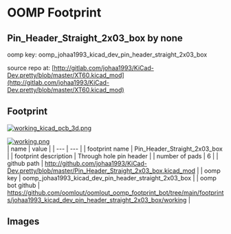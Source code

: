 # OOMP Footprint  
## Pin_Header_Straight_2x03_box  by none  
  
oomp key: oomp_johaa1993_kicad_dev_pin_header_straight_2x03_box  
  
source repo at: [http://gitlab.com/johaa1993/KiCad-Dev.pretty/blob/master/XT60.kicad_mod](http://gitlab.com/johaa1993/KiCad-Dev.pretty/blob/master/XT60.kicad_mod)  
## Footprint  
  
[![working_kicad_pcb_3d.png](working_kicad_pcb_3d_600.png)](working_kicad_pcb_3d.png)  
  
[![working.png](working_600.png)](working.png)  
| name | value | 
| --- | --- | 
| footprint name | Pin_Header_Straight_2x03_box | 
| footprint description | Through hole pin header | 
| number of pads | 6 | 
| github path | http://github.com/johaa1993/KiCad-Dev.pretty/blob/master/Pin_Header_Straight_2x03_box.kicad_mod | 
| oomp key | oomp_johaa1993_kicad_dev_pin_header_straight_2x03_box | 
| oomp bot github | https://github.com/oomlout/oomlout_oomp_footprint_bot/tree/main/footprints/johaa1993_kicad_dev_pin_header_straight_2x03_box/working | 
## Images  
